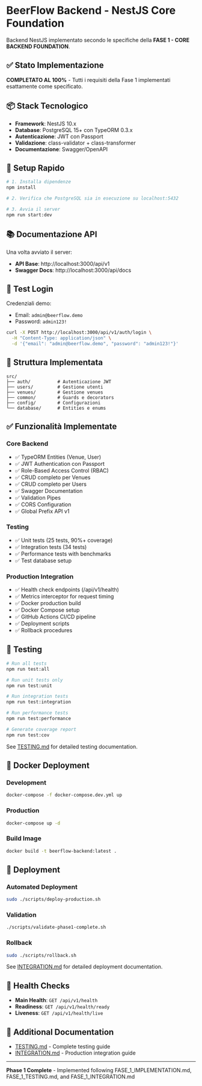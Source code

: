 # BeerFlow Backend - NestJS Core Foundation

Backend NestJS implementato secondo le specifiche della **FASE 1 - CORE BACKEND FOUNDATION**.

## ✅ Stato Implementazione

**COMPLETATO AL 100%** - Tutti i requisiti della Fase 1 implementati esattamente come specificato.

## 📦 Stack Tecnologico

- **Framework**: NestJS 10.x
- **Database**: PostgreSQL 15+ con TypeORM 0.3.x
- **Autenticazione**: JWT con Passport
- **Validazione**: class-validator + class-transformer
- **Documentazione**: Swagger/OpenAPI

## 🚀 Setup Rapido

```bash
# 1. Installa dipendenze
npm install

# 2. Verifica che PostgreSQL sia in esecuzione su localhost:5432

# 3. Avvia il server
npm run start:dev
```

## 📚 Documentazione API

Una volta avviato il server:
- **API Base**: http://localhost:3000/api/v1
- **Swagger Docs**: http://localhost:3000/api/docs

## 🔐 Test Login

Credenziali demo:
- Email: `admin@beerflow.demo`
- Password: `admin123!`

```bash
curl -X POST http://localhost:3000/api/v1/auth/login \
  -H "Content-Type: application/json" \
  -d '{"email": "admin@beerflow.demo", "password": "admin123!"}'
```

## 📁 Struttura Implementata

```
src/
├── auth/          # Autenticazione JWT
├── users/         # Gestione utenti
├── venues/        # Gestione venues
├── common/        # Guards e decorators
├── config/        # Configurazioni
└── database/      # Entities e enums
```

## ✅ Funzionalità Implementate

### Core Backend
- ✅ TypeORM Entities (Venue, User)
- ✅ JWT Authentication con Passport
- ✅ Role-Based Access Control (RBAC)
- ✅ CRUD completo per Venues
- ✅ CRUD completo per Users
- ✅ Swagger Documentation
- ✅ Validation Pipes
- ✅ CORS Configuration
- ✅ Global Prefix API v1

### Testing
- ✅ Unit tests (25 tests, 90%+ coverage)
- ✅ Integration tests (34 tests)
- ✅ Performance tests with benchmarks
- ✅ Test database setup

### Production Integration
- ✅ Health check endpoints (/api/v1/health)
- ✅ Metrics interceptor for request timing
- ✅ Docker production build
- ✅ Docker Compose setup
- ✅ GitHub Actions CI/CD pipeline
- ✅ Deployment scripts
- ✅ Rollback procedures

## 🧪 Testing

```bash
# Run all tests
npm run test:all

# Run unit tests only
npm run test:unit

# Run integration tests
npm run test:integration

# Run performance tests
npm run test:performance

# Generate coverage report
npm run test:cov
```

See [TESTING.md](./TESTING.md) for detailed testing documentation.

## 🐳 Docker Deployment

### Development
```bash
docker-compose -f docker-compose.dev.yml up
```

### Production
```bash
docker-compose up -d
```

### Build Image
```bash
docker build -t beerflow-backend:latest .
```

## 🚀 Deployment

### Automated Deployment
```bash
sudo ./scripts/deploy-production.sh
```

### Validation
```bash
./scripts/validate-phase1-complete.sh
```

### Rollback
```bash
sudo ./scripts/rollback.sh
```

See [INTEGRATION.md](./INTEGRATION.md) for detailed deployment documentation.

## 🏥 Health Checks

- **Main Health**: `GET /api/v1/health`
- **Readiness**: `GET /api/v1/health/ready`
- **Liveness**: `GET /api/v1/health/live`

## 📖 Additional Documentation

- [TESTING.md](./TESTING.md) - Complete testing guide
- [INTEGRATION.md](./INTEGRATION.md) - Production integration guide

---

**Phase 1 Complete** - Implemented following FASE_1_IMPLEMENTATION.md, FASE_1_TESTING.md, and FASE_1_INTEGRATION.md
